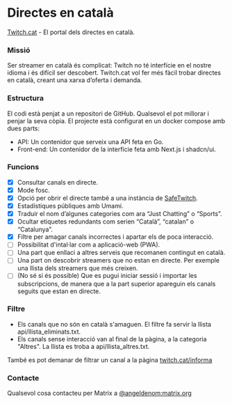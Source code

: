 # Directes en català
 
[Twitch.cat](https://twitch.cat/) - El portal dels directes en català.

### Missió

Ser streamer en català és complicat: Twitch no té interfície en el nostre idioma i és difícil ser descobert. Twitch.cat vol fer més fàcil trobar directes en català, creant una xarxa d’oferta i demanda.

### Estructura

El codi està penjat a un repositori de GitHub. Qualsevol el pot millorar i penjar la seva còpia. El projecte està configurat en un docker compose amb dues parts:

- API: Un contenidor que serveix una API feta en Go.
- Front-end: Un contenidor de la interfície feta amb Next.js i shadcn/ui.

### Funcions

- [x] Consultar canals en directe.
- [x] Mode fosc.
- [x] Opció per obrir el directe també a una instància de [SafeTwitch](https://codeberg.org/SafeTwitch/safetwitch).
- [x] Estadístiques públiques amb Umami.
- [x] Traduir el nom d’algunes categories com ara “Just Chatting” o “Sports”.
- [x] Ocultar etiquetes redundants com serien “Català”, “catalan” o “Catalunya”.
- [x] Filtre per amagar canals incorrectes i apartar els de poca interacció.
- [ ] Possibilitat d'intal·lar com a aplicació-web (PWA).
- [ ] Una part que enllaci a altres serveis que recomanen contingut en català.
- [ ] Una part on descobrir streamers que no estan en directe. Per exemple una llista dels streamers que més creixen.
- [ ] (No sé si és possible) Que es pugui iniciar sessió i importar les subscripcions, de manera que a la part superior apareguin els canals seguits que estan en directe.

### Filtre

- Els canals que no són en català s'amaguen. El filtre fa servir la llista api/llista_eliminats.txt.
- Els canals sense interacció van al final de la pàgina, a la categoria "Altres". La llista es troba a api/llista_altres.txt.

També es pot demanar de filtrar un canal a la pàgina [twitch.cat/informa](https://twitch.cat/informa)

### Contacte

Qualsevol cosa contacteu per Matrix a [@angeldenom:matrix.org](https://matrix.to/#/@angeldenom:matrix.org)